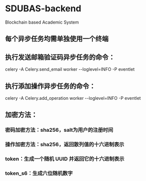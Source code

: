 # SDUBAS-backend
Blockchain based Academic System
## 每个异步任务均需单独使用一个终端
## 执行发送邮箱验证码异步任务的命令：
celery -A Celery.send_email worker --loglevel=INFO -P eventlet 
## 执行添加操作异步任务的命令：
celery -A Celery.add_operation worker --loglevel=INFO -P eventlet
## 加密方法：
### 密码加密方法：sha256，salt为用户的注册时间
### 操作加密方法：sha256，返回散列值的十六进制表示
### token：生成一个随机 UUID 并返回它的十六进制表示
### token_s6：生成六位随机数字
